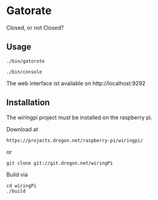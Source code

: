 Gatorate
========

Closed, or not Closed?

Usage
-----

    ./bin/gatorote

    ./bin/console
  

The web interface ist available on http://localhost:9292

Installation
------------

The wiringpi project must be installed
on the raspberry pi.

Download at 

    https://projects.drogon.net/raspberry-pi/wiringpi/

or 

    git clone git://git.drogon.net/wiringPi

Build via

    cd wiringPi
    ./build

